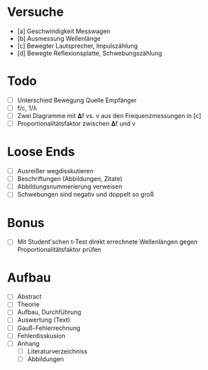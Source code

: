 # Versuche
- [a] Geschwindigkeit Messwagen
- [b] Ausmessung Wellenlänge
- [c] Bewegter Lautsprecher, Impulszählung
- [d] Bewegte Reflexionsplatte, Schwebungszählung

# Todo
- ☐ Unterschied Bewegung Quelle Empfänger
- ☐ f/c, 1/λ
- ☐ Zwei Diagramme mit 𝚫f vs. v aus den Frequenzmessungen in [c]
- ☐ Proportionalitätsfaktor zwischen 𝚫f und v


# Loose Ends
- ☐ Ausreißer wegdisskutieren
- ☐ Beschriftungen (Abbildungen, Zitate)
- ☐ Abbildungsnummerierung verweisen
- ☐ Schwebungen sind negativ und doppelt so groß

# Bonus
- ☐ Mit Student'schen t-Test direkt errechnete Wellenlängen gegen Proportionalitätsfaktor prüfen

# Aufbau
- ☐ Abstract
- ☐ Theorie
- ☐ Aufbau, Durchführung
- ☐ Auswertung (Text)
- ☐ Gauß-Fehlerrechnung
- ☐ Fehlerdisskusion
- ☐ Anhang
    - ☐ Literaturverzeichniss
    - ☐ Abbildungen
